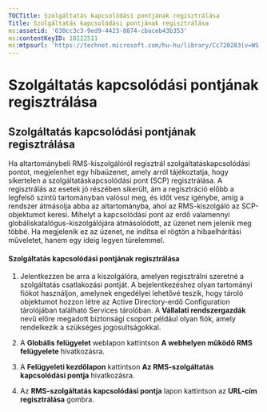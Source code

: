 ```yaml
---
TOCTitle: Szolgáltatás kapcsolódási pontjának regisztrálása
Title: Szolgáltatás kapcsolódási pontjának regisztrálása
ms:assetid: '630cc3c3-9ed9-4423-8874-cbaceb43b353'
ms:contentKeyID: 18122511
ms:mtpsurl: 'https://technet.microsoft.com/hu-hu/library/Cc720283(v=WS.10)'
---
```


Szolgáltatás kapcsolódási pontjának regisztrálása
=================================================

Szolgáltatás kapcsolódási pontjának regisztrálása
-------------------------------------------------

Ha altartománybeli RMS-kiszolgálóról regisztrál szolgáltatáskapcsolódási pontot, megjelenhet egy hibaüzenet, amely arról tájékoztatja, hogy sikertelen a szolgáltatáskapcsolódási pont (SCP) regisztrálása. A regisztrálás az esetek jó részében sikerült, ám a regisztráció előbb a legfelső szintű tartományban valósul meg, és időt vesz igénybe, amíg a rendszer átmásolja abba az altartományba, ahol az RMS-kiszolgáló az SCP-objektumot keresi. Mihelyt a kapcsolódási pont az erdő valamennyi globáliskatalógus-kiszolgálójára átmásolódott, az üzenet nem jelenik meg többé. Ha megjelenik ez az üzenet, ne indítsa el rögtön a hibaelhárítási műveletet, hanem egy ideig legyen türelemmel.

#### Szolgáltatás kapcsolódási pontjának regisztrálása

1.  Jelentkezzen be arra a kiszolgálóra, amelyen regisztrálni szeretné a szolgáltatás csatlakozási pontját. A bejelentkezéshez olyan tartományi fiókot használjon, amelynek engedélyei lehetővé teszik, hogy tároló objektumot hozzon létre az Active Directory-erdő Configuration tárolójában található Services tárolóban. A **Vállalati rendszergazdák** nevű előre megadott biztonsági csoport például olyan fiók, amely rendelkezik a szükséges jogosultságokkal.

2.  A **Globális felügyelet** weblapon kattintson **A webhelyen működő RMS felügyelete** hivatkozásra.

3.  A **Felügyeleti kezdőlapon** kattintson **Az RMS-szolgáltatás kapcsolódási pontja** hivatkozásra.

4.  Az **RMS-szolgáltatás kapcsolódási pontja** lapon kattintson az **URL-cím regisztrálása** gombra.
